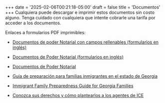 +++
date = '2025-02-06T00:21:18-05:00'
draft = false
title = 'Documentos'
+++
Cualquiera puede descargar e imprimir estos documentos sin costo alguno. Tenga cuidado con cualquiera que intente cobrarle una tarifa por acceder a los documentos.

Enlaces a formularios PDF imprimibles:

* <a href="/downloads/2.12.25-QR-Fillable-POAandTempGuard.pdf" target="_blank">Documentos de poder Notarial con campos rellenables (formularios en inglés)</a>

* <a href="/downloads/2.12.25-QR-POA-and-Temp-Guard.pdf" target="_blank">Documentos de Poder Notarial (formularios en inglés)</a>

* <a href="/downloads/2.12.25-QR-POA-and-Temp-Guard-translation-FINAL.pdf" target="_blank">Documentos de Poder Notarial</a>

* <a href="/downloads/2.12.25-QR-Guia-de-Preparacion-para-Familias-scan-for-forms-2-2025.pdf" target="_blank">Guía de preparación para familias inmigrantes en el estado de Georgia</a>

* <a href="/downloads/2.12.25-QR-Immigrant-Family-Preparedness-Guide-w-scan-for-forms-2-2025.pdf" target="_blank">Immigrant Family Preparedness Guide for Georgia Families</a>

* <a href="/downloads/2.12.25-QR-No.Abra.La.Puerta.pdf" target="_blank">Conozca sus derechos y cómo plantearlos a los agentes de ICE</a>